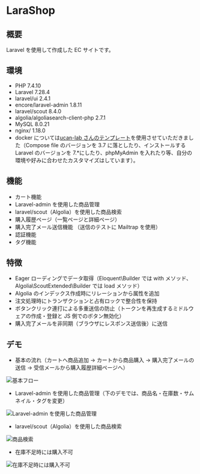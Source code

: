 # LaraShop

## 概要

Laravel を使用して作成した EC サイトです。

## 環境

- PHP 7.4.10
- Laravel 7.28.4
- laravel/ui 2.4.1
- encore/laravel-admin 1.8.11
- laravel/scout 8.4.0
- algolia/algoliasearch-client-php 2.7.1
- MySQL 8.0.21
- nginx/ 1.18.0
- docker については[ucan-lab さんのテンプレート](https://github.com/ucan-lab/docker-laravel)を使用させていただきました（Compose file のバージョンを 3.7 に落としたり、インストールする Laravel のバージョンを 7.\*にしたり、phpMyAdmin を入れたり等、自分の環境や好みに合わせたカスタマイズはしています）。

## 機能

- カート機能
- Laravel-admin を使用した商品管理
- laravel/scout（Algolia）を使用した商品検索
- 購入履歴ページ（一覧ページと詳細ページ）
- 購入完了メール送信機能 （送信のテストに Mailtrap を使用）
- 認証機能
- タグ機能

## 特徴

- Eager ローディングでデータ取得（Eloquent\Builder では with メソッド、Algolia\ScoutExtended\Builder では load メソッド）
- Algolia のインデックス作成時にリレーションから属性を追加
- 注文処理時にトランザクションと占有ロックで整合性を保持
- ボタンクリック連打による多重送信の防止（トークンを再生成するミドルウェアの作成・登録と JS 側でのボタン無効化）
- 購入完了メールを非同期（ブラウザにレスポンス送信後）に送信

## デモ

- 基本の流れ（カートへ商品追加 -> カートから商品購入 -> 購入完了メールの送信 -> 受信メールから購入履歴詳細ページへ）

![基本フロー](https://user-images.githubusercontent.com/58397349/100139513-f26a6180-2ed2-11eb-8345-e011b445cbbb.gif)

- Laravel-admin を使用した商品管理（下のデモでは、商品名・在庫数・サムネイル・タグを変更）

![Laravel-admin を使用した商品管理](https://user-images.githubusercontent.com/58397349/100139692-31001c00-2ed3-11eb-9b1e-8301c5e09720.gif)

- laravel/scout（Algolia）を使用した商品検索

![商品検索](https://user-images.githubusercontent.com/58397349/100139594-0e6e0300-2ed3-11eb-86d4-7dda0e182d70.gif)

- 在庫不足時には購入不可

![在庫不足時には購入不可](https://user-images.githubusercontent.com/58397349/100140019-b4217200-2ed3-11eb-8738-5d4b340a873b.gif)

